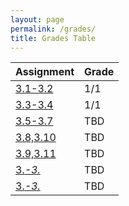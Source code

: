 ```yaml
---
layout: page
permalink: /grades/
title: Grades Table
---
```

|Assignment|Grade|
|---|---|
|[3.1-3.2](https://iconicshark3.github.io/ColinMills/week-13/big-idea-3/2022/11/18/expressions-and-strings.html)|1/1|
|[3.3-3.4](https://iconicshark3.github.io/ColinMills/week%2013/2022/11/28/lesson-1-Homework.html)|1/1|
|[3.5-3.7](https://iconicshark3.github.io/ColinMills/week%2013/2022/11/30/homework.html)|TBD|
|[3.8,3.10](https://iconicshark3.github.io/ColinMills/2022/11/26/listanditerationhomework.html)|TBD|
|[3.9,3.11]()|TBD|
|[3._-3._]()|TBD|
|[3._-3._]()|TBD|